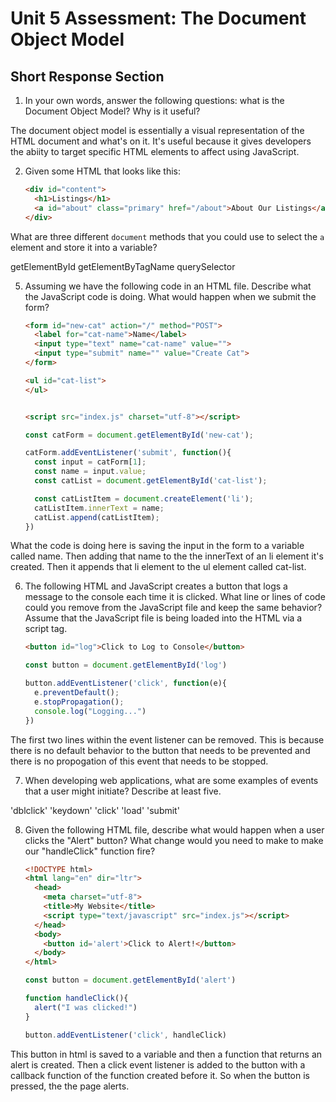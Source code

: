 # Unit 5 Assessment: The Document Object Model 
## Short Response Section 

1. In your own words, answer the following questions: what is the Document Object Model? Why is it useful?

  The document object model is essentially a visual representation of the HTML document and what's on it. It's useful because it gives developers the abiity to target specific HTML elements to affect using JavaScript.

2. Given some HTML that looks like this:

      ```html
      <div id="content">
        <h1>Listings</h1>
        <a id="about" class="primary" href="/about">About Our Listings</a>
      </div>
      ```

What are three different `document` methods that you could use to select the `a` element and store it into a variable?

getElementById
getElementByTagName
querySelector

5. Assuming we have the following code in an HTML file. Describe what the JavaScript code is doing. What would happen when we submit the form?

      ```html
      <form id="new-cat" action="/" method="POST">
        <label for="cat-name">Name</label>
        <input type="text" name="cat-name" value="">
        <input type="submit" name="" value="Create Cat">
      </form>

      <ul id="cat-list">
      </ul>


      <script src="index.js" charset="utf-8"></script>
      ```

      ```javascript
      const catForm = document.getElementById('new-cat');

      catForm.addEventListener('submit', function(){
        const input = catForm[1];
        const name = input.value;
        const catList = document.getElementById('cat-list');

        const catListItem = document.createElement('li');
        catListItem.innerText = name;
        catList.append(catListItem);
      })
      ```
  What the code is doing here is saving the input in the form to a variable called name. Then adding that name to the the innerText of an li element it's created. Then it appends that li element to the ul element called cat-list.

6. The following HTML and JavaScript creates a button that logs a message to the console each time it is clicked. What line or lines of code could you remove from the JavaScript file and keep the same behavior? Assume that the JavaScript file is being loaded into the HTML via a script tag.

      ```html
      <button id="log">Click to Log to Console</button>

      ```

      ```js
      const button = document.getElementById('log')

      button.addEventListener('click', function(e){
        e.preventDefault();
        e.stopPropagation();
        console.log("Logging...")
      })
      ```
  The first two lines within the event listener can be removed. This is because there is no default behavior to the button that needs to be prevented and there is no propogation of this event that needs to be stopped.

7. When developing web applications, what are some examples of events that a user might initiate? Describe at least five.
  
  'dblclick'
  'keydown'
  'click'
  'load'
  'submit'

8. Given the following HTML file, describe what would happen when a user clicks the "Alert" button? What change would you need to make to make our "handleClick" function fire?

      ```html
      <!DOCTYPE html>
      <html lang="en" dir="ltr">
        <head>
          <meta charset="utf-8">
          <title>My Website</title>
          <script type="text/javascript" src="index.js"></script>
        </head>
        <body>
          <button id='alert'>Click to Alert!</button>
        </body>
      </html>
      ```

      ```javascript
      const button = document.getElementById('alert')

      function handleClick(){
        alert("I was clicked!")
      }

      button.addEventListener('click', handleClick)
      ```
  This button in html is saved to a variable and then a function that returns an alert is created. Then a click event listener is added to the button with a callback function of the function created before it. So when the button is pressed, the the page alerts.